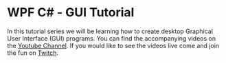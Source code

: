 # WPF C# - GUI Tutorial
In this tutorial series we will be learning how to create desktop Graphical User Interface (GUI) programs.
You can find the accompanying videos on the [Youtube Channel](https://www.youtube.com/channel/UCCtcAqHfJRbMXW7ADmAzyEQ).
If you would like to see the videos live come and join the fun on [Twitch](https://www.twitch.tv/isrelo).
